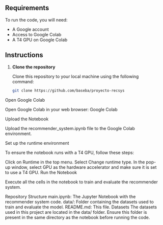 ## Requirements

To run the code, you will need:

- A Google account
- Access to Google Colab
- A T4 GPU on Google Colab

## Instructions

1. **Clone the repository**

   Clone this repository to your local machine using the following command:

   ```bash
   git clone https://github.com/baseba/proyecto-recsys
Open Google Colab

Open Google Colab in your web browser: Google Colab

Upload the Notebook

Upload the recommender_system.ipynb file to the Google Colab environment.

Set up the runtime environment

To ensure the notebook runs with a T4 GPU, follow these steps:

Click on Runtime in the top menu.
Select Change runtime type.
In the pop-up window, select GPU as the hardware accelerator and make sure it is set to use a T4 GPU.
Run the Notebook

Execute all the cells in the notebook to train and evaluate the recommender system.

Repository Structure
main.ipynb: The Jupyter Notebook with the recommender system code.
data/: Folder containing the datasets used to train and evaluate the model.
README.md: This file.
Datasets
The datasets used in this project are located in the data/ folder. Ensure this folder is present in the same directory as the notebook before running the code.
